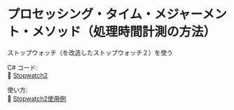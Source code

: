 # プロセッシング・タイム・メジャーメント・メソッド（処理時間計測の方法）

ストップウォッチ（を改造したストップウォッチ２）を使う  

C# コード:  
📄 [Stopwatch2](../VisualStudioProjects/RMUPractice/RMUPractice/Stopwatch2.cs)  

使い方:  
📄 [Stopwatch2使用例](../VisualStudioProjects/RMUPractice/RMUPractice/Stopwatch2Example.cs)  
